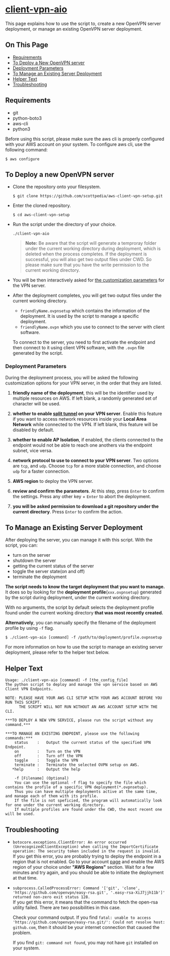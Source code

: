 # [client-vpn-aio](../client-vpn-aio)

This page explains how to use the script to, create a new OpenVPN server deployment, or manage an existing OpenVPN server deployment.

## On This Page

- [Requirements](#requirements)
- [To Deploy a New OpenVPN server](#to-deploy-a-new-openvpn-server)
- [Deployment Parameters](#deployment-parameters)
- [To Manage an Existing Server Deployment](#to-manage-an-existing-server-deployment)
- [Helper Text](#helper-text)
- [Troubleshooting](#troubleshooting)

## Requirements

- git
- python-boto3
- aws-cli
- python3

Before using this script, please make sure the aws cli is properly configured with your AWS account on your system. To configure aws cli, use the following command:

```shell
$ aws configure
```

## To Deploy a new OpenVPN server

- Clone the repository onto your filesystem.
  ```shell
  $ git clone https://github.com/scottpedia/aws-client-vpn-setup.git
  ```
- Enter the cloned repository.
  ```shell
  $ cd aws-client-vpn-setup
  ```
- Run the script under the directory of your choice.
  ```shell
  ./client-vpn-aio
  ```
  > **Note:** Be aware that the script will generate a temproray folder under the current working directory during deployment, which is deleted when the process completes. If the deployment is successful, you will also get two output files under CWD. So please make sure that you have the write permission to the current working directory.
- You will be then interactively asked for [the customization parameters](#deployment-parameters) for the VPN server.
- After the deployment completes, you will get two output files under the current working directory.
  - `friendlyName.ovpnsetup` which contains the information of the deployment. It is used by the script to manage a specific deployment.
  - `friendlyName.ovpn` which you use to connect to the server with client software.
  
  To connect to the server, you need to first activate the endpoint and then connect to it using client VPN software, with the `.ovpn` file generated by the script.

### Deployment Parameters

During the deployment process, you will be asked the following customization options for your VPN server, in the order that they are listed.

1. **friendly name of the deployment**, this will be the identifier used by multiple resources on AWS. If left blank, a randomly generated set of character will be used.

2. **whether to enable [split tunnel](https://docs.aws.amazon.com/vpn/latest/clientvpn-admin/split-tunnel-vpn.html) on your VPN server**. Enable this feature if you want to access network resources inside your **Local Area Network** while connected to the VPN. If left blank, this feature will be disabled by default.

3. **whether to enable AP Isolation**, if enabled, the clients connected to the endpoint would not be able to reach one anothers via the endpoint subnet, vice versa.

4. **network protocol to use to connect to your VPN server**. Two options are `tcp`, and `udp`. Choose `tcp` for a more stable connection, and choose `udp` for a faster connection.

5. **AWS region** to deploy the VPN server.

6. **review and confirm the parameters**. At this step, press `Enter` to confirm the settings. Press any other key + `Enter` to abort the deployment.

7. **you will be asked permission to download a git repository under the current directory**. Press `Enter` to confirm the action.

## To Manage an Existing Server Deployment

After deploying the server, you can manage it with this script. With the script, you can:
- turn on the server
- shutdown the server
- getting the current status of the server
- toggle the server state(on and off)
- terminate the deployment

**The script needs to know the target deployment that you want to manage.** It does so by looking for the **deployment profile**(`xxx.ovpnsetup`) generated by the script during deployment, under the current working directory. 

With no arguments, the script by default selects the deployment profile found under the current working directory **that was most recently created.**

**Alternatively**, you can manually specify the filename of the deployment profile by using `-f` flag.

```shell
$ ./client-vpn-aio [command] -f /path/to/deployment/profile.ovpnsetup
```

For more information on how to use the script to manage an existing server deployment, please refer to the helper text below.

## Helper Text

```
Usage: ./client-vpn-aio [command] -f [the_config_file]
The python script to deploy and manage the vpn service based on AWS Client VPN Endpoints.

NOTE: PLEASE HAVE YOUR AWS CLI SETUP WITH YOUR AWS ACCOUNT BEFORE YOU RUN THIS SCRIPT.
      THE SCRIPT WILL NOT RUN WITHOUT AN AWS ACCOUNT SETUP WITH THE CLI.

***TO DEPLOY A NEW VPN SERVICE, please run the script without any command.***

***TO MANAGE AN EXISTING ENDPOINT, please use the following commands:***
    status    :   Output the current status of the specified VPN Endpoint.
    on        :   Turn on the VPN
    off       :   Turn off the VPN
    toggle    :   Toggle the VPN
    terminate :   Terminate the selected OVPN setup on AWS.
   *help      :   Output the help

    -f [Filename] (Optional)
    You can use the optional -f flag to specify the file which contains the profile of a specific VPN deployment(*.ovpnsetup).
    Thus you can have multiple deployments active at the same time, and manage each of them with its profile.
    If the file is not speficied, the program will automatically look for one under the current working directory.
    If multiple profiles are found under the CWD, the most recent one will be used.
```

## Troubleshooting

  - `botocore.exceptions.ClientError: An error occurred (UnrecognizedClientException) when calling the ImportCertificate operation: The security token included in the request is invalid.`  
  If you get this error, you are probably trying to deploy the endpoint in a region that is not enabled. Go to your account [page](https://console.aws.amazon.com/billing/home?#/account) and enable the AWS region of your choice under **"AWS Regions"** section. Wait for a few minutes and try again, and you should be able to initiate the deployment at that time.

  - `subprocess.CalledProcessError: Command '['git', 'clone', 'https://github.com/openvpn/easy-rsa.git', '.easy-rsa-XiJ7jjh11b']' returned non-zero exit status 128.`  
    If you get this error, it means that the command to fetch the open-rsa utility failed. There are two possibilities in this case.  

    Check your command output. If you find `fatal: unable to access 'https://github.com/openvpn/easy-rsa.git/': Could not resolve host: github.com`, then it should be your internet connection that caused the problem.

    If you find `git: command not found`, you may not have `git` installed on your system.
